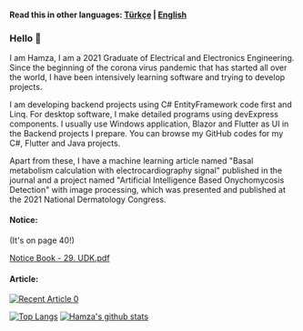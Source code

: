 #### Read this in other languages: [Türkçe](https://github.com/Glipotions) | [English](https://github.com/Glipotions/Glipotions/blob/main/README.en.md)

### Hello 👋

I am Hamza, I am a 2021 Graduate of Electrical and Electronics Engineering. Since the beginning of the corona virus pandemic that has started all over the world, I have been intensively learning software and trying to develop projects.

I am developing backend projects using C# EntityFramework code first and Linq. For desktop software, I make detailed programs using devExpress components. I usually use Windows application, Blazor and Flutter as UI in the Backend projects I prepare. You can browse my GitHub codes for my C#, Flutter and Java projects.

Apart from these, I have a machine learning article named "Basal metabolism calculation with electrocardiography signal" published in the journal and a project named "Artificial Intelligence Based Onychomycosis Detection" with image processing, which was presented and published at the 2021 National Dermatology Congress.


#### Notice:
(It's on page 40!)

[Notice Book - 29. UDK.pdf](https://github.com/Glipotions/Glipotions/files/9115153/Bildiri.Kitabi.-.29.UDK.pdf)

#### Article:

<a target="_blank" href="https://dergipark.org.tr/en/pub/jista/issue/61285/909178"><img src="https://github-readme-medium-recent-article.vercel.app/medium/@khuyentran1476/0" alt="Recent Article 0">


[![Top Langs](https://github-readme-stats.vercel.app/api/top-langs/?username=glipotions)](https://github.com/anuraghazra/github-readme-stats) [![Hamza's github stats](https://github-readme-stats.vercel.app/api?username=glipotions&count_private=true&show_icons=true&theme=radical&hide_rank=false)](https://github.com/anuraghazra/github-readme-stats)

